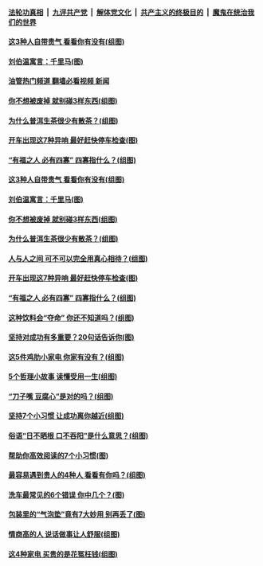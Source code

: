 ####  [法轮功真相](../../../../basic/blob/master/README.md?t=09281131) &nbsp;|&nbsp; [九评共产党](../../../../9ping.md/blob/master/README.md?t=09281131) &nbsp;|&nbsp; [解体党文化](../../../../jtdwh.md/blob/master/README.md?t=09281131)  &nbsp;|&nbsp; [共产主义的终极目的](../../../../gczydzjmd.md/blob/master/README.md?t=09281131) &nbsp;|&nbsp; [魔鬼在统治我们的世界](../../../../mgztzwmdsj.md/blob/master/README.md?t=09281131) 

#### [这3种人自带贵气 看看你有没有(组图)](../pages/p8/1017516.md?t=09281131) 

#### [刘伯温寓言：千里马(图)](../pages/p8/1013110.md?t=09281131) 

#### [油管热门频道 翻墙必看视频 新闻](http://209.250.226.216:81/youtube.html?09281131)

#### [你不想被废掉 就别碰3样东西(组图)](../pages/p8/1017319.md?t=09281131) 

#### [为什么普洱生茶很少有散茶？(组图)](../pages/p8/1017321.md?t=09281131) 

#### [开车出现这7种异响 最好赶快停车检查(图)](../pages/p8/1017514.md?t=09281131) 

#### [“有福之人 必有四寡” 四寡指什么？(组图)](../pages/p8/1016911.md?t=09281131) 

#### [这3种人自带贵气 看看你有没有(组图)](../pages/p8/1017516.md?t=09281131) 

#### [刘伯温寓言：千里马(图)](../pages/p8/1013110.md?t=09281131) 

#### [你不想被废掉 就别碰3样东西(组图)](../pages/p8/1017319.md?t=09281131) 

#### [为什么普洱生茶很少有散茶？(组图)](../pages/p8/1017321.md?t=09281131) 

#### [人与人之间 可不可以完全用真心相待？(组图)](../pages/p8/1017580.md?t=09281131) 

#### [开车出现这7种异响 最好赶快停车检查(图)](../pages/p8/1017514.md?t=09281131) 

#### [“有福之人 必有四寡” 四寡指什么？(组图)](../pages/p8/1016911.md?t=09281131) 

#### [这种饮料会“夺命” 你还不知道吗？(组图)](../pages/p8/1017515.md?t=09281131) 

#### [坚持对成功有多重要？20句话告诉你(图)](../pages/p8/1017407.md?t=09281131) 

#### [这5件鸡肋小家电 你家有没有？(组图)](../pages/p8/1017449.md?t=09281131) 

#### [5个哲理小故事 读懂受用一生(组图)](../pages/p8/1017189.md?t=09281131) 

#### [“刀子嘴 豆腐心”是对的吗？(组图)](../pages/p8/1017310.md?t=09281131) 

#### [坚持7个小习惯 让成功离你越近(组图)](../pages/p8/1017401.md?t=09281131) 

#### [俗语“日不晒根 口不吞阳”是什么意思？(组图)](../pages/p8/1016754.md?t=09281131) 

#### [帮助你高效阅读的7个小习惯(图)](../pages/p8/1017363.md?t=09281131) 

#### [最容易遇到贵人的4种人 看看有你吗？(组图)](../pages/p8/1016302.md?t=09281131) 

#### [洗车最常见的6个错误 你中几个？(图)](../pages/p8/1017304.md?t=09281131) 

#### [包装里的“气泡垫”竟有7大妙用 别再丢了(图)](../pages/p8/1017230.md?t=09281131) 

#### [情商高的人 说话做事让人舒服(组图)](../pages/p8/1016301.md?t=09281131) 

#### [这4种家电 买贵的是花冤枉钱(组图)](../pages/p8/1017224.md?t=09281131) 

<img src='http://gfw-breaker.win/goodnews/indexes/p8.md' width='0px' height='0px'/>
